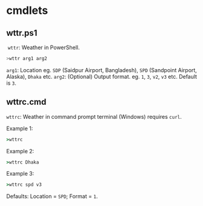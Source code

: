 # cmdlets

## wttr.ps1
 `wttr`: Weather in PowerShell. 
``` powershell
>wttr arg1 arg2
```

`arg1`: Location eg. `SDP` (Saidpur Airport, Bangladesh), `SPD` (Sandpoint Airport, Alaska), `Dhaka` etc.
`arg2`: (Optional) Output format. eg. `1`, `3`, `v2`, `v3` etc. Default is `3`.

## wttrc.cmd
`wttrc`: Weather in command prompt terminal (Windows) requires `curl`.

Example 1:
```cmd
>wttrc
```
Example 2:
```cmd
>wttrc Dhaka
```
Example 3:
```cmd
>wttrc spd v3
```
Defaults: Location = `SPD`; Format = `1`.
